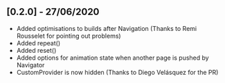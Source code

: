 ## [0.2.0] - 27/06/2020

* Added optimisations to builds after Navigation (Thanks to Remi Rousselet for pointing out problems)
* Added repeat()
* Added reset()
* Added options for animation state when another page is pushed by Navigator
* CustomProvider is now hidden (Thanks to Diego Velásquez for the PR)
